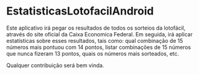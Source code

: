 # EstatisticasLotofacilAndroid

Este aplicativo irá pegar os resultados de todos os sorteios da lotofácil, através do site oficial da Caixa Economica Federal.
Em seguida, irá aplicar estatísticas sobre esses resultados, tais como: qual combinação de 15 números mais pontuou com 14 pontos, listar combinações de 15 números que nunca fizeram 13 pontos, quais os números mais sorteados, etc.

Qualquer contribuição será bem vinda.
